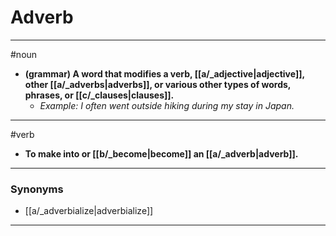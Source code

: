 # Adverb
---
#noun
- **(grammar) A word that modifies a verb, [[a/_adjective|adjective]], other [[a/_adverbs|adverbs]], or various other types of words, phrases, or [[c/_clauses|clauses]].**
	- _Example: I often went outside hiking during my stay in Japan._
---
#verb
- **To make into or [[b/_become|become]] an [[a/_adverb|adverb]].**
---
### Synonyms
- [[a/_adverbialize|adverbialize]]
---
